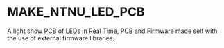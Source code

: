 # MAKE_NTNU_LED_PCB
A light show PCB of LEDs in Real Time, PCB and Firmware made self with the use of external firmware libraries.
